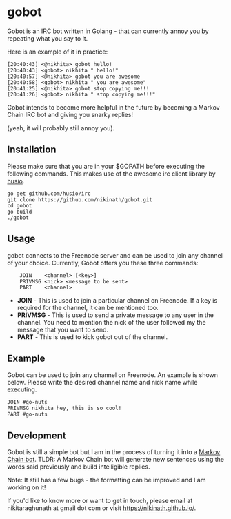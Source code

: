 # gobot

Gobot is an IRC bot written in Golang - that can currently annoy you by repeating what you say to it.

Here is an example of it in practice:

```
[20:40:43] <@nikhita> gobot hello!
[20:40:43] <gobot> nikhita " hello!"
[20:40:57] <@nikhita> gobot you are awesome
[20:40:58] <gobot> nikhita " you are awesome"
[20:41:25] <@nikhita> gobot stop copying me!!!
[20:41:26] <gobot> nikhita " stop copying me!!!"
```

Gobot intends to become more helpful in the future by becoming a Markov Chain IRC bot and giving you snarky replies!

(yeah, it will probably still annoy you).


## Installation

Please make sure that you are in your $GOPATH before executing the following commands. This makes use of the awesome irc client library by [husio](https://github.com/husio/irc).

```
go get github.com/husio/irc
git clone https://github.com/nikinath/gobot.git
cd gobot
go build
./gobot
```

## Usage

gobot connects to the Freenode server and can be used to join any channel of your choice.
Currently, Gobot offers you these three commands:

```
	JOIN    <channel> [<key>]
	PRIVMSG <nick> <message to be sent>
	PART    <channel>
```

* **JOIN** - This is used to join a particular channel on Freenode. If a key is required for the channel, it can be mentioned too.
* **PRIVMSG** - This is used to send a private message to any user in the channel. You need to mention the nick of the user followed my the message that you want to send.
* **PART** - This is used to kick gobot out of the channel.

## Example

Gobot can be used to join any channel on Freenode. An example is shown below. Please write the desired channel name and nick name while executing.

```
JOIN #go-nuts
PRIVMSG nikhita hey, this is so cool!
PART #go-nuts
```

## Development

Gobot is still a simple bot but I am in the process of turning it into a [Markov Chain bot](http://stackoverflow.com/questions/5306729/how-do-markov-chain-chatbots-work). TLDR: A Markov Chain bot will generate new sentences using the words said previously and build intelligible replies.

Note: It still has a few bugs - the formatting can be improved and I am working on it! 

If you'd like to know more or want to get in touch, please email at nikitaraghunath at gmail dot com or visit https://nikinath.github.io/.
